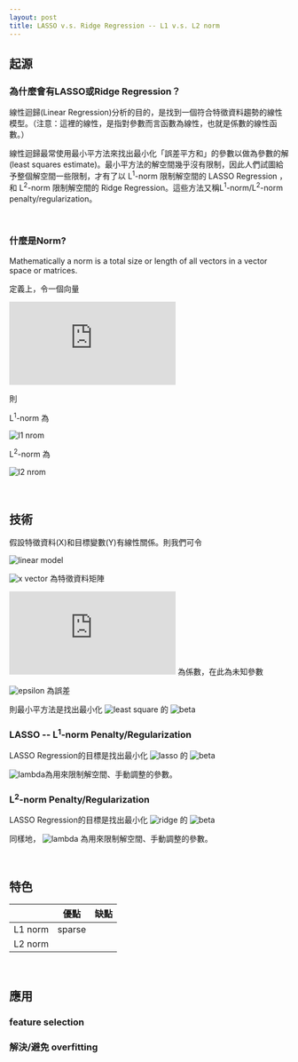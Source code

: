 ```yaml
---
layout: post
title: LASSO v.s. Ridge Regression -- L1 v.s. L2 norm
---
```

<!--
如何在github上的md file放入數學式：https://www.youtube.com/watch?v=dpVnmxpVdvg
在latex線上編輯器(http://latex.codecogs.com/eqneditor/editor.php)中輸入數學式，複製圖片網址，然後貼到以下![name](address)即可顯示數學式圖片
例如：![l2 nrom](https://latex.codecogs.com/svg.latex?\Large&space;\left\|\beta\right\|^{2}_{2})
或直接輸入latex數學代碼於 “ https://latex.codecogs.com/svg.latex?\Large&space; ” 後
例如：<img src="https://latex.codecogs.com/svg.latex?\Large&space;x=\frac{-b\pm\sqrt{b^2-4ac}}{2a}" title="\Large x=\frac{-b\pm\sqrt{b^2-4ac}}{2a}" />
-->
## 起源 
### 為什麼會有LASSO或Ridge Regression？

線性迴歸(Linear Regression)分析的目的，是找到一個符合特徵資料趨勢的線性模型。（注意：這裡的線性，是指對參數而言函數為線性，也就是係數的線性函數。）
<!-- more -->    

線性迴歸最常使用最小平方法來找出最小化「誤差平方和」的參數以做為參數的解(least squares estimate)。最小平方法的解空間幾乎沒有限制，因此人們試圖給予整個解空間一些限制，才有了以 L<sup>1</sup>-norm 限制解空間的 LASSO Regression ，和 L<sup>2</sup>-norm 限制解空間的 Ridge Regression。這些方法又稱L<sup>1</sup>-norm/L<sup>2</sup>-norm penalty/regularization。

<br>

### 什麼是Norm?

Mathematically a norm is a total size or length of all vectors in a vector space  or matrices.

定義上，令一個向量

![vector x](https://latex.codecogs.com/gif.latex?x%3D%20%5Cbegin%7Bbmatrix%7D%20x_1%5C%5C%20x_2%5C%5C%20%5Cvdots%20%5C%5C%20x_n%20%5Cend%7Bbmatrix%7D)

則

L<sup>1</sup>-norm 為

![l1 nrom](https://latex.codecogs.com/svg.latex?\Large&space;x=\small{\sum}|x_{i}|)

L<sup>2</sup>-norm 為

![l2 nrom](https://latex.codecogs.com/svg.latex?\Large&space;x=\sqrt{\small{\sum}x_{i}^{2}})

<br>

## 技術

假設特徵資料(X)和目標變數(Y)有線性關係。則我們可令

![linear model](https://latex.codecogs.com/svg.latex?\Large&space;y=\beta_{0}+\beta_{1}x_{1}+...+\beta_{n}x_{n}+\epsilon=x\beta+\epsilon)

![x vector](https://latex.codecogs.com/svg.latex?\Large&space;x=\[1,x_{1},...,x_{n}\])  為特徵資料矩陣

![beta matrix](https://latex.codecogs.com/gif.latex?%5Cbeta%3D%20%5Cbegin%7Bbmatrix%7D%20%5Cbeta_0%5C%5C%20%5Cbeta_1%5C%5C%20%5Cvdots%5C%5C%20%5Cbeta_n%20%5Cend%7Bbmatrix%7D)  為係數，在此為未知參數

![epsilon](https://latex.codecogs.com/svg.latex?\Large&space;\epsilon)  為誤差

則最小平方法是找出最小化  ![least square](https://latex.codecogs.com/svg.latex?\Large&space;\small{\sum}{y_{i}-x_{i}\beta})  的  ![beta](https://latex.codecogs.com/svg.latex?\Large&space;\beta)


### LASSO -- L<sup>1</sup>-norm Penalty/Regularization

LASSO Regression的目標是找出最小化 ![lasso](https://latex.codecogs.com/svg.latex?\Large&space;\small{\sum}{y_{i}-x_{i}\beta}+\lambda|\beta|)  的  ![beta](https://latex.codecogs.com/svg.latex?\Large&space;\beta)

![lambda](https://latex.codecogs.com/svg.latex?\Large&space;\lambda)為用來限制解空間、手動調整的參數。

### L<sup>2</sup>-norm Penalty/Regularization

LASSO Regression的目標是找出最小化  ![ridge](https://latex.codecogs.com/svg.latex?\Large&space;\small{\sum}{y_{i}-x_{i}\beta}+\lambda\left\|\beta\right\|^{2}_{2})  的  ![beta](https://latex.codecogs.com/svg.latex?\Large&space;\beta)

同樣地，  ![lambda](https://latex.codecogs.com/svg.latex?\Large&space;\lambda)  為用來限制解空間、手動調整的參數。


<br>

## 特色

|        |   優點  |  缺點   |
| ------ | ------- | ------ |
|L1 norm |  sparse |        |
|L2 norm |         |        |

<br>

## 應用

### feature selection

### 解決/避免 overfitting
